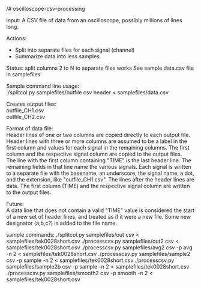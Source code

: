 /# oscilloscope-csv-processing

Input: A CSV file of data from an oscilloscope, possibly millions of lines long.

Actions:
- Split into separate files for each signal (channel)
- Summarize data into less samples

Status:    split columns 2 to N to separate files works
See sample data.csv file in samplefiles    

Sample command line usage:    
./splitcol.py samplefiles/outfile csv header < samplefiles/data.csv    

Creates output files:    
outfile_CH1.csv    
outfile_CH2.csv    

Format of data file:    
Header lines of one or two columns are copied directly to each output file.    
Header lines with three or more columns are assumed to be a label in the first column and values for each signal in the remaining columns.  The first column and the respective signal column are copied to the output files.    
The line with the first column containing "TIME" is the last header line.  The remaining fields in that line name the various signals.  Each signal is written to a separate file with the basename, an underscore, the signal name, a dot, and the extension, like "outfile_CH1.csv".
The lines after the header lines are data.  The first column (TIME) and the respective signal column are written to the output files.    

Future:    
A data line that does not contain a valid "TIME" value is considered the start of a new set of header lines, and treated as if it were a new file.  Some new designator (a,b,c?) is added to the file name.    

sample commands:
./splitcol.py samplefiles/out csv < samplefiles/tek0028short.csv
./processcsv.py samplefiles/out2 csv < samplefiles/tek0028short.csv
./processcsv.py samplefiles/avg2 csv -p avg -n 2 < samplefiles/tek0028short.csv
./processcsv.py samplefiles/sample2 csv -p sample -n 2 < samplefiles/tek0028short.csv
./processcsv.py samplefiles/sample2b csv -p sample -n 2 < samplefiles/tek0028short.csv
./processcsv.py samplefiles/smooth2 csv -p smooth -n 2 < samplefiles/tek0028short.csv